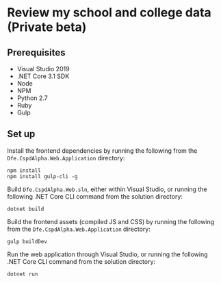 ﻿# Review my school and college data (Private beta)
 
## Prerequisites
- Visual Studio 2019
- .NET Core 3.1 SDK
- Node
- NPM
- Python 2.7
- Ruby
- Gulp

## Set up
Install the frontend dependencies by running the following from the `Dfe.CspdAlpha.Web.Application` directory:
```
npm install
npm install gulp-cli -g
```
Build `Dfe.CspdAlpha.Web.sln`, either within Visual Studio, or running the following .NET Core CLI command from the solution directory:
```
dotnet build
```
Build the frontend assets (compiled JS and CSS) by running the following from the `Dfe.CspdAlpha.Web.Application` directory:
```
gulp buildDev
```
Run the web application through Visual Studio, or running the following .NET Core CLI command from the solution directory:
```
dotnet run
```
